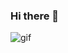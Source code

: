### Hi there 👋

![gif](https://fuertedevelopers.com/assets/img/aboutus.gif)

<!--
**Roushan-2104/Roushan-2104** is a ✨ _special_ ✨ repository because its `README.md` (this file) appears on your GitHub profile.

Here are some ideas to get you started:

- 🔭 I’m currently working on ...
- 🌱 I’m currently learning Web Devlopement
- 👯 I’m looking to collaborate on ...
- 🤔 I’m looking for help with ...
- 💬 Ask me about ...
- 📫 How to reach me: sroushan2104@gmail.com
- 😄 Pronouns: ...
- ⚡ Fun fact: I am a Intermediate Level
-->
